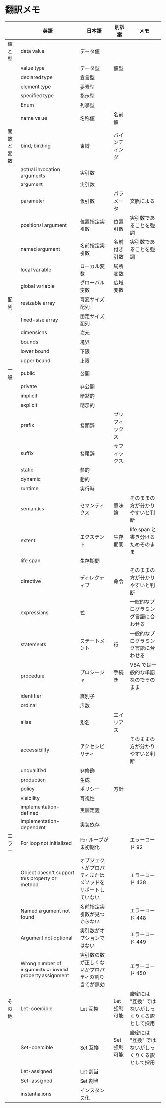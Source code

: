 # 翻訳メモ

|            | 英語                                                     | 日本語                                                     | 別訳案         | メモ                                               |
| ---------- | -------------------------------------------------------- | ---------------------------------------------------------- | -------------- | -------------------------------------------------- |
| 値と型     | data value                                               | データ値                                                   |                |                                                    |
|            | value type                                               | データ型                                                   | 値型           |                                                    |
|            | declared type                                            | 宣言型                                                     |                |                                                    |
|            | element type                                             | 要素型                                                     |                |                                                    |
|            | specified type                                           | 指示型                                                     |                |                                                    |
|            | Enum                                                     | 列挙型                                                     |                |                                                    |
|            | name value                                               | 名称値                                                     | 名前値         |                                                    |
| 関数と変数 | bind, binding                                            | 束縛                                                       | バインディング |                                                    |
|            | actual invocation arguments                              | 実引数                                                     |                |                                                    |
|            | argument                                                 | 実引数                                                     |                |                                                    |
|            | parameter                                                | 仮引数                                                     | パラメータ     | 文脈による                                         |
|            | positional argument                                      | 位置指定実引数                                             | 位置引数       | 実引数であることを強調                             |
|            | named argument                                           | 名前指定実引数                                             | 名前付き引数   | 実引数であることを強調                             |
|            | local variable                                           | ローカル変数                                               | 局所変数       |                                                    |
|            | global variable                                          | グローバル変数                                             | 広域変数       |                                                    |
| 配列       | resizable array                                          | 可変サイズ配列                                             |                |                                                    |
|            | fixed-size array                                         | 固定サイズ配列                                             |                |                                                    |
|            | dimensions                                               | 次元                                                       |                |                                                    |
|            | bounds                                                   | 境界                                                       |                |                                                    |
|            | lower bound                                              | 下限                                                       |                |                                                    |
|            | upper bound                                              | 上限                                                       |                |                                                    |
| 一般       | public                                                   | 公開                                                       |                |                                                    |
|            | private                                                  | 非公開                                                     |                |                                                    |
|            | implicit                                                 | 暗黙的                                                     |                |                                                    |
|            | explicit                                                 | 明示的                                                     |                |                                                    |
|            | prefix                                                   | 接頭辞                                                     | プリフィックス |                                                    |
|            | suffix                                                   | 接尾辞                                                     | サフィックス   |                                                    |
|            | static                                                   | 静的                                                       |                |                                                    |
|            | dynamic                                                  | 動的                                                       |                |                                                    |
|            | runtime                                                  | 実行時                                                     |                |                                                    |
|            | semantics                                                | セマンティクス                                             | 意味論         | そのままの方が分かりやすいと判断                   |
|            | extent                                                   | エクステント                                               | 生存期間       | life span と書き分けるためそのまま                 |
|            | life span                                                | 生存期間                                                   |                |                                                    |
|            | directive                                                | ディレクティブ                                             | 命令           | そのままの方が分かりやすいと判断                   |
|            | expressions                                              | 式                                                         |                | 一般的なプログラミング言語に合わせる               |
|            | statements                                               | ステートメント                                             | 行             | 一般的なプログラミング言語に合わせる               |
|            | procedure                                                | プロシージャ                                               | 手続き         | VBA では一般的な単語なのでそのまま                 |
|            | identifier                                               | 識別子                                                     |                |                                                    |
|            | ordinal                                                  | 序数                                                       |                |                                                    |
|            | alias                                                    | 別名                                                       | エイリアス     |                                                    |
|            | accessibility                                            | アクセシビリティ                                           |                | そのままの方が分かりやすいと判断                   |
|            | unqualified                                              | 非修飾                                                     |                |                                                    |
|            | production                                               | 生成                                                       |                |                                                    |
|            | policy                                                   | ポリシー                                                   | 方針           |                                                    |
|            | visibility                                               | 可視性                                                     |                |                                                    |
|            | implementation-defined                                   | 実装定義                                                   |                |                                                    |
|            | implementation-dependent                                 | 実装依存                                                   |                |                                                    |
| エラー     | For loop not initialized                                 | For ループが未初期化                                       |                | エラーコード 92                                    |
|            | Object doesn't support this property or method           | オブジェクトがプロパティまたはメソッドをサポートしていない |                | エラーコード 438                                   |
|            | Named argument not found                                 | 名前指定実引数が見つからない                               |                | エラーコード 448                                   |
|            | Argument not optional                                    | 実引数がオプションではない                                 |                | エラーコード 449                                   |
|            | Wrong number of arguments or invalid property assignment | 実引数の数が正しくないかプロパティの割り当てが無効         |                | エラーコード 450                                   |
| その他     | Let-coercible                                            | Let 互換                                                   | Let 強制可能   | 厳密には "互換" ではないがしっくりくる訳として採用 |
|            | Set-coercible                                            | Set 互換                                                   | Set 強制可能   | 厳密には "互換" ではないがしっくりくる訳として採用 |
|            | Let-assigned                                             | Let 割当                                                   |                |                                                    |
|            | Set-assigned                                             | Set 割当                                                   |                |                                                    |
|            | instantiations                                           | インスタンス化                                             |                |                                                    |